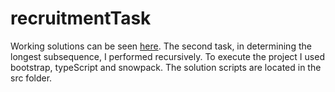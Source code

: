 # recruitmentTask

Working solutions can be seen [here](https://papaya-sfogliatella-602115.netlify.app/). The second task, in determining the longest subsequence, I performed recursively. To execute the project I used bootstrap, typeScript and snowpack. The solution scripts are located in the src folder.
